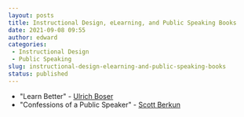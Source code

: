 ```yaml
---
layout: posts
title: Instructional Design, eLearning, and Public Speaking Books
date: 2021-09-08 09:55
author: edward
categories: 
 - Instructional Design 
 - Public Speaking
slug: instructional-design-elearning-and-public-speaking-books
status: published
---
```




-   "Learn Better" - [Ulrich Boser](http://ulrichboser.com/learn-better/)
-   "Confessions of a Public Speaker" - [Scott Berkun](https://scottberkun.com/books/)


